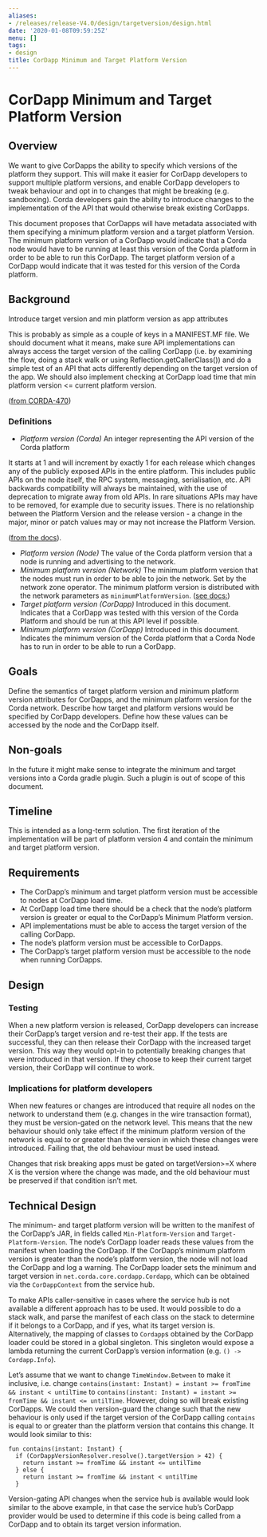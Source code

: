 ```yaml
---
aliases:
- /releases/release-V4.0/design/targetversion/design.html
date: '2020-01-08T09:59:25Z'
menu: []
tags:
- design
title: CorDapp Minimum and Target Platform Version
---
```



# CorDapp Minimum and Target Platform Version


## Overview

We want to give CorDapps the ability to specify which versions of the platform they support. This will make it easier for CorDapp developers to support multiple platform versions, and enable CorDapp developers to tweak behaviour and opt in to changes that might be breaking (e.g. sandboxing). Corda developers gain the ability to introduce changes to the implementation of the API that would otherwise break existing CorDapps.

This document proposes that CorDapps will have metadata associated with them specifying a minimum platform version and a target platform Version. The minimum platform version of a CorDapp would indicate that a Corda node would have to be running at least this version of the Corda platform in order to be able to run this CorDapp. The target platform version of a CorDapp would indicate that it was tested for this version of the Corda platform.


## Background



Introduce target version and min platform version as app attributes

This is probably as simple as a couple of keys in a MANIFEST.MF file.
We should document what it means, make sure API implementations can always access the target version of the calling CorDapp (i.e. by examining the flow, doing a stack walk or using Reflection.getCallerClass()) and do a simple test of an API that acts differently depending on the target version of the app.
We should also implement checking at CorDapp load time that min platform version <= current platform version.


([from CORDA-470](https://r3-cev.atlassian.net/browse/CORDA-470))


### Definitions


* *Platform version (Corda)* An integer representing the API version of the Corda platform



It starts at 1 and will increment by exactly 1 for each release which changes any of the publicly exposed APIs in the entire platform. This includes public APIs on the node itself, the RPC system, messaging, serialisation, etc. API backwards compatibility will always be maintained, with the use of deprecation to migrate away from old APIs. In rare situations APIs may have to be removed, for example due to security issues. There is no relationship between the Platform Version and the release version - a change in the major, minor or patch values may or may not increase the Platform Version.


([from the docs](https://docs.corda.net/head/versioning.html#versioning)).


* *Platform version (Node)* The value of the Corda platform version that a node is running and advertising to the network.
* *Minimum platform version (Network)* The minimum platform version that the nodes must run in order to be able to join the network. Set by the network zone operator. The minimum platform version is distributed with the network parameters as `minimumPlatformVersion`.
([see docs:](https://docs.corda.net/network-map.html#network-parameters))
* *Target platform version (CorDapp)* Introduced in this document. Indicates that a CorDapp was tested with this version of the Corda Platform and should be run at this API level if possible.
* *Minimum platform version (CorDapp)* Introduced in this document. Indicates the minimum version of the Corda platform that a Corda Node has to run in order to be able to run a CorDapp.


## Goals

Define the semantics of target platform version and minimum platform version attributes for CorDapps, and the minimum platform version for the Corda network. Describe how target and platform versions would be specified by CorDapp developers. Define how these values can be accessed by the node and the CorDapp itself.


## Non-goals

In the future it might make sense to integrate the minimum and target versions into a Corda gradle plugin. Such a plugin is out of scope of this document.


## Timeline

This is intended as a long-term solution. The first iteration of the implementation will be part of platform version 4 and contain the minimum and target platform version.


## Requirements


* The CorDapp’s minimum and target platform version must be accessible to nodes at CorDapp load time.
* At CorDapp load time there should be a check that the node’s platform version is greater or equal to the CorDapp’s Minimum Platform version.
* API implementations must be able to access the target version of the calling CorDapp.
* The node’s platform version must be accessible to CorDapps.
* The CorDapp’s target platform version must be accessible to the node when running CorDapps.


## Design


### Testing

When a new platform version is released, CorDapp developers can increase their CorDapp’s target version and re-test their app. If the tests are successful, they can then release their CorDapp with the increased target version. This way they would opt-in to potentially breaking changes that were introduced in that version. If they choose to keep their current target version, their CorDapp will continue to work.


### Implications for platform developers

When new features or changes are introduced that require all nodes on the network to understand them (e.g. changes in the wire transaction format), they must be version-gated on the network level. This means that the new behaviour should only take effect if the minimum platform version of the network is equal to or greater than the version in which these changes were introduced. Failing that, the old behaviour must be used instead.

Changes that risk breaking apps must be gated on targetVersion>=X where X is the version where the change was made, and the old behaviour must be preserved if that condition isn’t met.


## Technical Design

The minimum- and target platform version will be written to the manifest of the CorDapp’s JAR, in fields called `Min-Platform-Version` and `Target-Platform-Version`.
The node’s CorDapp loader reads these values from the manifest when loading the CorDapp. If the CorDapp’s minimum platform version is greater than the node’s platform version, the node will not load the CorDapp and log a warning. The CorDapp loader sets the minimum and target version in `net.corda.core.cordapp.Cordapp`, which can be obtained via the `CorDappContext` from the service hub.

To make APIs caller-sensitive in cases where the service hub is not available a different approach has to be used. It would possible to do a stack walk, and parse the manifest of each class on the stack to determine if it belongs to a CorDapp, and if yes, what its target version is. Alternatively, the mapping of classes to `Cordapp`s obtained by the CorDapp loader could be stored in a global singleton. This singleton would expose a lambda returning the current CorDapp’s version information (e.g. `() -> Cordapp.Info`).

Let’s assume that we want to change `TimeWindow.Between` to make it inclusive, i.e. change `contains(instant: Instant) = instant >= fromTime && instant < untilTime` to `contains(instant: Instant) = instant >= fromTime && instant <= untilTime`. However, doing so will break existing CorDapps. We could then version-guard the change such that the new behaviour is only used if the target version of the CorDapp calling `contains` is equal to or greater than the platform  version that contains this change. It would look similar to this:

```guess
fun contains(instant: Instant) {
  if (CorDappVersionResolver.resolve().targetVersion > 42) {
    return instant >= fromTime && instant <= untilTime
  } else {
    return instant >= fromTime && instant < untilTime
  }
```

Version-gating API changes when the service hub is available would look similar to the above example, in that case the service hub’s CorDapp provider would be used to determine if this code is being called from a CorDapp and to obtain its target version information.

